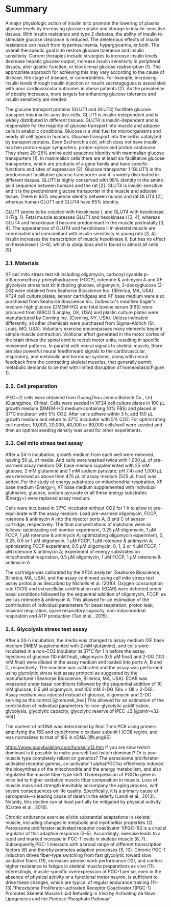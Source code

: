 # Summary

A major physiologic action of insulin is to promote the lowering of plasma glucose levels by increasing glucose uptake and storage in insulin-sensitive tissues. With insulin resistance and type 2 diabetes, the ability of insulin to stimulate glucose clearance is reduced. The deleterious effects of insulin resistance can result from hyperinsulinemia, hyperglycemia, or both. The overall therapeutic goal is to restore glucose tolerance and insulin sensitivity. Current therapies include strategies to increase insulin levels, decrease hepatic glucose output, increase insulin sensitivity in peripheral tissues, alter gastric function, or block renal glucose reabsorption (1). The appropriate approach for achieving this may vary according to the cause of disease, the stage of disease, or comorbidities. For example, increasing insulin levels through insulin injection or insulin secretagogues is associated with poor cardiovascular outcomes in obese patients (2). As the prevalence of obesity increases, more targets for enhancing glucose tolerance and insulin sensitivity are needed.


The glucose transport proteins (GLUT1 and GLUT4) facilitate glucose transport into insulin-sensitive cells. GLUT1 is insulin-independent and is widely distributed in different tissues. GLUT4 is insulin-dependent and is responsible for the majority of glucose transport into muscle and adipose cells in anabolic conditions.
Glucose is a vital fuel for microorganisms and nearly all cell types in humans. Glucose transport into the cell is catalyzed by transport proteins. Even Escherichia coli, which does not have insulin, has two proton-sugar symporters, proton-xylose and proton-arabinose. They share 20–25% amino acid sequence identity with mammalian glucose transporters [1]. In mammalian cells there are at least six facilitative glucose transporters, which are products of a gene family and have specific functions and sites of expression [2]. Glucose transporter 1 (GLUT1) is the predominant facilitative glucose transporter and it is widely distributed in different tissues. GLUT1 is highly conserved with 98% identity in the amino acid sequence between humans and the rat [2]. GLUT4 is insulin-sensitive and it is the predominant glucose transporter in the muscle and adipose tissue. There is 95% sequence identity between human and rat GLUT4 [2], whereas human GLUT1 and GLUT4 have 65% identity.

GLUT1 seems to be coupled with hexokinase I, and GLUT4 with hexokinase II (Fig. 1). Fetal muscle expresses GLUT1 and hexokinase I [3, 4], whereas GLUT4 and hexokinase II become predominant in the muscle postnatally [3, 4]. The appearances of GLUT4 and hexokinase II in skeletal muscle are coordinated and concomitant with insulin sensitivity in young rats [3, 4]. Insulin increases the transcription of muscle hexokinase II, but has no effect on hexokinase I [4–6], which is ubiquitous and is found in almost all cells [5].


### 2.1. Materials
XF cell mito stress test kit including oligomycin, carbonyl cyanide p-trifluoromethoxy-phenylhydrazone (FCCP), rotenone & antimycin A and XF glycolysis stress test kit including glucose, oligomycin, 2-deoxyglucose (2-DG) were obtained from Seahorse Bioscience Inc. (Billerica, MA, USA). XF24 cell culture plates, sensor cartridgeas and XF base medium were also purchased from Seahorse Bioscience Inc. Dulbecco׳s modified Eagle׳s medium-high glucose (DMEM-HG) and fetal bovine serum (FBS) were procured from GIBCO (Langley, OK, USA) and plastic culture plates were manufactured by Corning Inc. (Corning, NY, USA). Unless indicated differently, all other chemicals were purchased from Sigma–Aldrich (St. Louis, MO, USA).
Voluntary exercise encompasses many elements beyond simple muscle contraction. Volitional effort generated in the motor cortex of the brain drives the spinal cord to recruit motor units, resulting in speciﬁc movement patterns. In parallel with neural signals to skeletal muscle, there are also powerful neural feedforward signals to the cardiovascular, respiratory, and metabolic and hormonal systems, along with neural feedback from the contracting skeletal muscles, that generally permit metabolic demands to be met with limited disruption of homeostasis(Figure 1).


### 2.2. Cell preparation
IPEC-J2 cells were obtained from GuangZhou Jennio Biotech Co., Ltd (Guangzhou, China). Cells were seeded in XF24 cell culture plates in 100 µL growth medium (DMEM-HG medium containing 10% FBS) and placed in 37°C incubator with 5% CO2. After cells adhere within 3 h, add 150 µL growth medium and return to 37°C incubator with 5% CO2. For optimizating cell number, 10,000, 20,000, 40,000 or 80,000 cells/well were seeded and then an optimal seeding density was used for other experiments.

### 2.3. Cell mito stress test assay
After a 24-h incubation, growth medium from each well were removed, leaving 50 µL of media. And cells were washed twice with 1,000 µL of pre-warmed assay medium (XF base medium supplemented with 25 mM glucose, 2 mM glutamine and 1 mM sodium pyruvate; pH 7.4) and 1,000 µL was removed as above then 475 µL of assay medium (525 µL final) was added. For the study of energy substrates on mitochondrial respiration, XF base medium (Energy-), XF base medium supplemented with individual glutmaine, glucose, sodium pyruvate or all these energy substrates (Energy+) were replaced assay medium.

Cells were incubated in 37°C incubator without CO2 for 1 h to allow to pre-equilibrate with the assay medium. Load pre-warmed oligomycin, FCCP, rotenone & antimycin A into the injector ports A, B and C of sensor cartridge, respectively. The final concentrations of injections were as follows: optimizating cell number experiment, 0.25 µM oligomycin, 1 µM FCCP, 1 µM rotenone & antimycin A; optimizating oligomycin experiment, 0, 0.25, 0.5 or 1 µM oligomycin, 1 µM FCCP, 1 µM rotenone & antimycin A; optimizating FCCP experiment, 0.5 µM oligomycin, 0, 1, 2 or 4 µM FCCP, 1 µM rotenone & antimycin A; experiment of energy substrates on mitochondrial respiration, 0.5 µM oligomycin, 1 µM FCCP, 1 µM rotenone & antimycin A.

The cartridge was calibrated by the XF24 analyzer (Seahorse Bioscience, Billerica, MA, USA), and the assay continued using cell mito stress test assay protocol as described by Nicholls et al. (2010). Oxygen consumption rate (OCR) and extracellular acidification rate (ECAR) were detected under basal conditions followed by the sequential addition of oligomycin, FCCP, as well as rotenone & antimycin A. This allowed for an estimation of the contribution of individual parameters for basal respiration, proton leak, maximal respiration, spare respiratory capacity, non-mitochondrial respiration and ATP production (Tan et al., 2015).

### 2.4. Glycolysis stress test assay
After a 24-h incubation, the media was changed to assay medium (XF base medium DMEM supplemented with 2 mM glutamine), and cells were incubated in a non-CO2 incubator at 37°C for 1 h before the assay. Injections of glucose (10 mM final), oligomycin (0.5 µM final) and 2-DG (100 mM final) were diluted in the assay medium and loaded into ports A, B and C, respectively. The machine was calibrated and the assay was performed using glycolytic stress test assay protocol as suggested by the manufacturer (Seahorse Bioscience, Billerica, MA, USA). ECAR was measured under basal conditions followed by the sequential addition of 10 mM glucose, 0.5 µM oligomycin, and 100 mM 2-DG (Glu > Oli > 2-DG). Assay medium was injected instead of glucose, oligomycin and 2-DG serving as the control.[@rehurek_lrec] This allowed for an estimation of the contribution of individual parameters for non-glycolytic acidification, glycolysis, glycolytic capacity, glycolytic reserve of IPEC-J2.[@pmlr-v32-le14]

The content of mtDNA was determined by Real Time PCR using primers amplifying the 16S and cytochrome c oxidase subunit I (COI) region, and was normalized to that of 18S in nDNA.[@Lang95]

 https://www.bodybuilding.com/fun/kelly13.htm
If you are slow twitch dominant is it possible to make yourself fast twitch dominant? Or is your muscle type completely reliant on genetics?
The peroxisome proliferator-activated receptor gamma, co-activator 1 alpha(PGC1α) effectively induced the biosynthesis of the mitochondria and the energy metabolism, and also regulated the muscle fiber-type shift. Overexpression of PGC1α gene in mice led to higher oxidative muscle fiber composition in muscle. 
Loss of muscle mass and strength inevitably accompany the aging process, with severe consequences on life quality. Specifically, it is a primary cause of sarcopenia—a leading cause of death in the elderly (Landi et al., 2013). Notably, this decline can at least partially be mitigated by physical activity (Cartee et al., 2016).

Chronic endurance exercise elicits substantial adaptations in skeletal muscle, including changes in metabolic and myofibrillar properties (2). Peroxisome proliferator-activated receptor coactivator 1(PGC-1)2 is a crucial regulator of this adaptive response (3–5). Accordingly, exercise leads to a rapid and marked increase in PGC-1 levels in skeletal muscle (6, 7). Subsequently,PGC-1 interacts with a broad range of different transcription factors (8) and thereby promotes adaptive processes (9, 10). Chronic PGC-1 induction drives fiber-type switching from fast glycolytic toward slow oxidative fibers (11), increases aerobic work performance (12), and confers higher resistance to fatigue in skeletal muscle preparations ex vivo (11). Interestingly, muscle-specific overexpression of PGC-1 per se, even in the absence of physical activity or a functional motor neuron, is sufficient to drive these changes, which are typical of regular endurance training (11–13).“Peroxisome Proliferator-activated Receptor Coactivator 1(PGC-1) Promotes Skeletal Muscle Lipid Refueling in Vivo by Activating de Novo Lipogenesis and the Pentose Phosphate Pathway”

